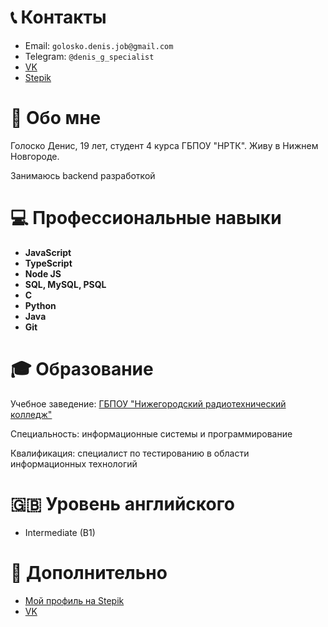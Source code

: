 # 📞 Контакты

+ Email: `golosko.denis.job@gmail.com`
+ Telegram: `@denis_g_specialist`
+ [VK](https://vk.com/denis.g.specialist)
+ [Stepik](https://stepik.org/users/378069677)

# 👤 Обо мне

Голоско Денис, 19 лет, студент 4 курса ГБПОУ "НРТК". 
Живу в Нижнем Новгороде. 

Занимаюсь backend разработкой

# 💻 Профессиональные навыки
+ **JavaScript**
+ **TypeScript**
+ **Node JS**
+ **SQL, MySQL, PSQL**
+ **C**
+ **Python**
+ **Java**
+ **Git**

# 🎓 Образование

Учебное заведение: [ГБПОУ "Нижегородский радиотехнический колледж"](https://nntc.nnov.ru/)

Специальность: информационные системы и программирование

Квалификация: специалист по тестированию в области информационных технологий

# 🇬🇧 Уровень английского
+ Intermediate (B1) 

# 🔎 Дополнительно

+ [Мой профиль на Stepik](https://stepik.org/users/378069677)
+ [VK](https://vk.com/denis.g.specialist)
